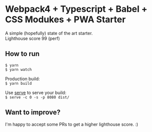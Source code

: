 # Webpack4 + Typescript + Babel + CSS Modukes + PWA Starter

A simple (hopefully) state of the art starter.  
Lighthouse score 99 (perf)

## How to run

`$ yarn`  
`$ yarn watch`

Production build:  
`$ yarn build`

Use [serve](https://www.npmjs.com/package/serve) to serve your build:  
`$ serve -c 0 -s -p 8080 dist/`

## Want to improve?

I'm happy to accept some PRs to get a higher lighthouse score. :)
